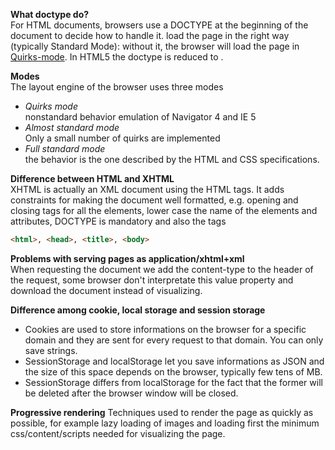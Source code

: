 **What doctype do?**   
For HTML documents, browsers use a DOCTYPE at the beginning of the document to decide how to handle it. load the page in the right way (typically Standard Mode): without it, the browser will load the page in [Quirks-mode](#quirks-mode). In HTML5 the doctype is reduced to *<!DOCTYPE html>*.

**Modes**  
The layout engine of the browser uses three modes
* *<a name="quirks-mode"></a>Quirks mode*  
nonstandard behavior emulation of Navigator 4 and IE 5
* *<a name="almost-standard-mode"></a>Almost standard mode*  
Only a small number of quirks are implemented
* *<a name="full-standard-mode"></a>Full standard mode*  
the behavior is the one described by the HTML and CSS specifications.

**Difference between HTML and XHTML**  
XHTML is actually an XML document using the HTML tags. It adds constraints for making the document well formatted, e.g. opening and closing tags for all the elements, lower case the name of the elements and attributes, DOCTYPE is mandatory and also the tags

```html
<html>, <head>, <title>, <body>
```

**Problems with serving pages as application/xhtml+xml**  
When requesting the document we add the content-type to the header of the request, some browser don't interpretate this value property and download the document instead of visualizing.

**Difference among cookie, local storage and session storage**
* Cookies are used to store informations on the browser for a specific domain and they are sent for every request to that domain. You can only save strings.
* SessionStorage and localStorage let you save informations as JSON and the size of this space depends on the browser, typically few tens of MB.
* SessionStorage differs from localStorage for the fact that the former will be deleted after the browser window will be closed.

**Progressive rendering**
Techniques used to render the page as quickly as possible, for example lazy loading of images and loading first the minimum css/content/scripts needed for visualizing the page.
